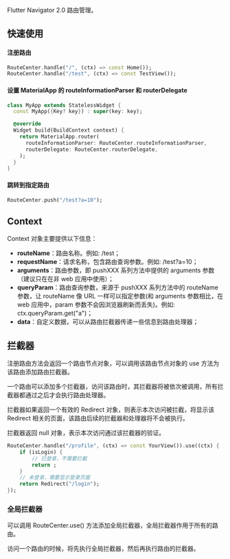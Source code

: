 Flutter Navigator 2.0 路由管理。

## 快速使用
#### 注册路由
```dart
RouteCenter.handle("/", (ctx) => const Home());
RouteCenter.handle("/test", (ctx) => const TestView());
```

#### 设置 MaterialApp 的 routeInformationParser 和 routerDelegate
```dart
class MyApp extends StatelessWidget {
  const MyApp({Key? key}) : super(key: key);

  @override
  Widget build(BuildContext context) {
    return MaterialApp.router(
      routeInformationParser: RouteCenter.routeInformationParser,
      routerDelegate: RouteCenter.routerDelegate,
    );
  }
}
```

#### 跳转到指定路由
```dart
RouteCenter.push("/test?a=10");
```

## Context
Context 对象主要提供以下信息：
* **routeName**：路由名称。例如: /test；
* **requestName**：请求名称，包含路由查询参数。例如: /test?a=10；
* **arguments**：路由参数，即 pushXXX 系列方法中提供的 arguments 参数（建议只在在非 web 应用中使用）；
* **queryParam**：路由查询参数，来源于 pushXXX 系列方法中的 routeName 参数，让 routeName 像 URL 一样可以指定参数(和 arguments 参数相比，在 web 应用中，param 参数不会因浏览器刷新而丢失)。例如: ctx.queryParam.get("a")；
* **data**：自定义数据，可以从路由拦截器传递一些信息到路由处理器；

## 拦截器
注册路由方法会返回一个路由节点对象，可以调用该路由节点对象的 use 方法为该路由添加路由拦截器。

一个路由可以添加多个拦截器，访问该路由时，其拦截器将被依次被调用，所有拦截器都通过之后才会执行路由处理器。

拦截器如果返回一个有效的 Redirect 对象，则表示本次访问被拦截，将显示该 Redirect 相关的页面，该路由后续的拦截器和处理器将不会被执行。

拦截器返回 null 对象，表示本次访问通过该拦截器的验证。

```dart 
RouteCenter.handle("/profile", (ctx) => const YourView()).use((ctx) {
    if (isLogin) {
        // 已登录，不需要拦截
        return ;
    }
    // 未登录，需要显示登录页面
    return Redirect("/login");
});
```

### 全局拦截器

可以调用 RouteCenter.use() 方法添加全局拦截器，全局拦截器作用于所有的路由。

访问一个路由的时候，将先执行全局拦截器，然后再执行路由的拦截器。